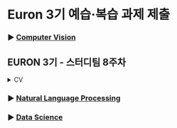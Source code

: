 # Euron 3기 예습·복습 과제 제출

### ▶ [Computer Vision](https://github.com/Ewha-Euron/2022-2-Euron-CV)

## EURON 3기 - 스터디팀 8주차
<details>
<summary>CV</summary>
<div markdown="1">

## **Assignment**

### **📍 8주차 예습과제 (~10/17)**

① 다음 2가지의 튜토리얼을 완료한 후, 전체적인 과정을 정리한 글을 각각 업로드해주세요.
  - 이미지 분류 [Pytorch (https://pytorch.org/tutorials/beginner/blitz/cifar10_tutorial.html#sphx-glr-beginner-blitz-cifar10-tutoria
  - transfer learning [Pytorch (https://tutorials.pytorch.kr/beginner/transfer_learning_tutorial.html)

② (선택) 질문 사항이나 공유하고 싶은 내용 `Ewha-Euron/2022-2-Euron-CV` issue에 추가

**예습과제 제출 방법**

> 해당 파일을 master branch에 업로드하신 후 해당 master branch에서 pull request 를 진행해주세요.
>
### **📍 7주차 복습과제 (~10/17)**

!! 이번 과제부터는 assignment1이 아닌 **assignment2**를 진행합니다. 이전의 세팅 과정과 동일하게 assignment2를 다운받고 드라이브에 업로드하여 과제를 수행해주세요

> 자세한 내용은 [https://cs231n.github.io/assignments2021/assignment2/](https://cs231n.github.io/assignments2021/assignment2/) 의 set
>
- [https://cs231n.github.io/assignments2021/assignment2/](https://cs231n.github.io/assignments2021/assignment1/)의 `Q1: Multi-Laye

    ① `FullyConnectedNets.ipynb` 을 완료하신 후, `.py` 파일로 변환해서 제출해주세요. (모든 cell을 하나의 py 파일에 합쳐주세요)
    - 파일명: `FullyConnectedNets.py`

    ② `fc_net.py` 을 제출해주세요.

    ③ `layers.py` 을 제출해주세요.

    ④ `optim.py` 을 제출해주세요.


**복습과제 제출 방법**

> 해당 파일을 Week_8 branch에 업로드하신 후 해당 Week_8 branch에서 pull request 를 진행해주세요.
>
## **Due**

- 8주차 예습과제
    - **10월 17일**까지 제출합니다.
- 7주차 복습과제
    - **10월 17일**까지 제출합니다.

</div>
</details>


### ▶ [Natural Language Processing](https://github.com/Ewha-Euron/2022-2-Euron-NLP)
### ▶ [Data Science](https://github.com/Ewha-Euron/2022-2-Euron-DS)
